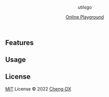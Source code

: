 <br>

<p align="center">
<img src=""/>
</p>

<h1 align="center"></h1>

<p align="center">utilsgo</p>

<!-- PLAYGROUND -->
<p align="center"><a href="">Online Playground</a></p>
<br>

## Features

## Usage

## License

[MIT](./LICENSE) License © 2022 [Cheng-DX](https://github.com/Cheng-DX)
